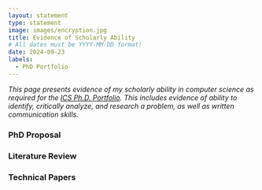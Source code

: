 ```yaml
---
layout: statement
type: statement
image: images/encryption.jpg
title: Evidence of Scholarly Ability
# All dates must be YYYY-MM-DD format!
date: 2024-09-23
labels:
  - PhD Portfolio
---
```


*This page presents evidence of my scholarly ability in computer science as required for the [ICS Ph.D. Portfolio](https://philipmjohnson.org/essays/why-and-how-to-write-a-high-quality-phd-portfolio.html). This includes evidence of ability to identify, critically analyze, and research a problem, as well as written communication skills.*

### PhD Proposal

### Literature Review

### Technical Papers